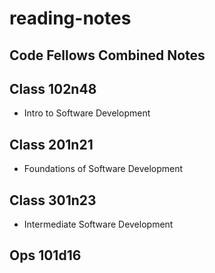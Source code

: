 # reading-notes

## **Code Fellows Combined Notes**

## Class 102n48

- Intro to Software Development

## Class 201n21

- Foundations of Software Development

## Class 301n23

- Intermediate Software Development

## Ops 101d16
